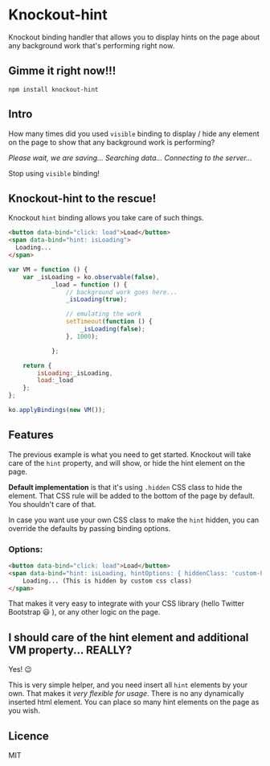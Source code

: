 # Knockout-hint

Knockout binding handler that allows you to display hints on the page about any background work that's performing right now.

## Gimme it right now!!!

```
npm install knockout-hint
```

## Intro


How many times did you used `visible` binding to display / hide any element on the page to show that any background work is performing? 

_Please wait, we are saving..._ 
_Searching data..._
_Connecting to the server..._

Stop using `visible` binding! 

## Knockout-hint to the rescue!

Knockout `hint` binding allows you take care of such things.
```html
<button data-bind="click: load">Load</button>
<span data-bind="hint: isLoading">
  Loading...
</span>
```
```javascript
var VM = function () {
    var _isLoading = ko.observable(false),
            _load = function () {
                // background work goes here...
                _isLoading(true);

                // emulating the work
                setTimeout(function () {
                    _isLoading(false);
                }, 1000);

            };

    return {
        isLoading:_isLoading,
        load:_load
    };
};

ko.applyBindings(new VM());
```

## Features

The previous example is what you need to get started. Knockout will take care of the `hint` property, and will show, or hide the hint element on the page. 

**Default implementation** is that it's using `.hidden` CSS class to hide the element. That CSS rule will be added to the bottom of the page by default. You shouldn't care of that.

In case you want use your own CSS class to make the `hint` hidden, you can override the defaults by passing binding options.

### Options:
```html
<button data-bind="click: load">Load</button>
<span data-bind="hint: isLoading, hintOptions: { hiddenClass: 'custom-hidden' }">
    Loading... (This is hidden by custom css class)
</span>
```

That makes it very easy to integrate with your CSS library (hello Twitter Bootstrap :smiley: ), or any other logic on the page.

## I should care of the hint element and additional VM property... REALLY?

Yes! :wink: 

This is very simple helper, and you need insert all `hint` elements by your own. That makes it _very flexible for usage_. There is no any dynamically inserted html element. You can place so many hint elements on the page as you wish.

## Licence
MIT
